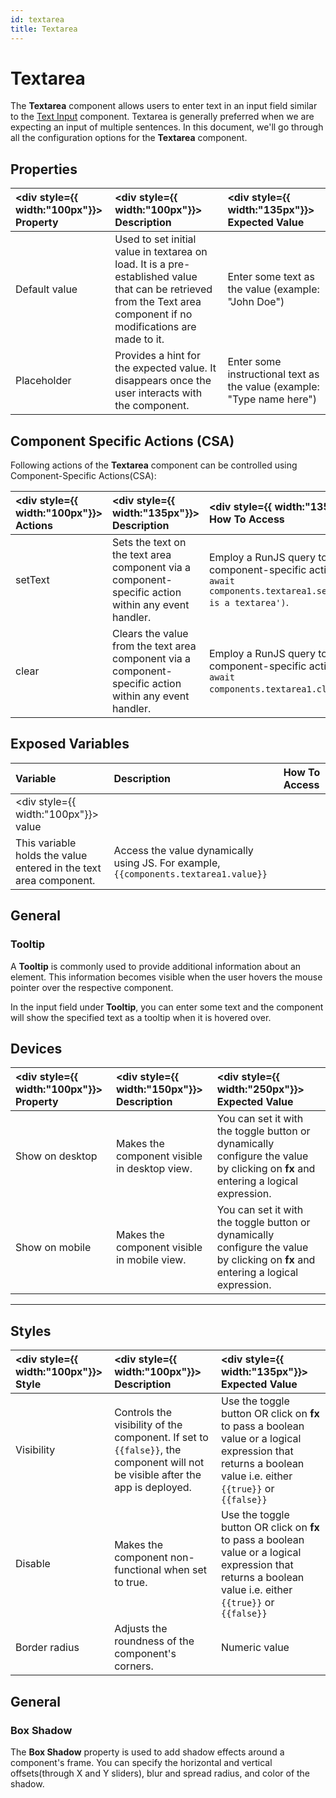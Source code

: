 ```yaml
---
id: textarea
title: Textarea
---
```


# Textarea

The **Textarea** component allows users to enter text in an input field similar to the [Text Input](/docs/widgets/text-input) component. Textarea is generally preferred when we are expecting an input of multiple sentences. In this document, we'll go through all the configuration options for the **Textarea** component.

<div style={{paddingTop:'24px'}}>

## Properties

| <div style={{ width:"100px"}}> Property </div> | <div style={{ width:"100px"}}> Description </div>                                                                                                                   | <div style={{ width:"135px"}}> Expected Value </div>                   |
| :--------------------------------------------- | :------------------------------------------------------------------------------------------------------------------------------------------------------------------ | :--------------------------------------------------------------------- |
| Default value                                  | Used to set initial value in textarea on load. It is a pre-established value that can be retrieved from the Text area component if no modifications are made to it. | Enter some text as the value (example: "John Doe")                     |
| Placeholder                                    | Provides a hint for the expected value. It disappears once the user interacts with the component.                                                                   | Enter some instructional text as the value (example: "Type name here") |

</div>

<div style={{paddingTop:'24px'}}>

## Component Specific Actions (CSA)

Following actions of the **Textarea** component can be controlled using Component-Specific Actions(CSA):

| <div style={{ width:"100px"}}> Actions </div> | <div style={{ width:"135px"}}> Description </div>                                                       | <div style={{ width:"135px"}}> How To Access </div>                                                                            |
| :-------------------------------------------- | :------------------------------------------------------------------------------------------------------ | :----------------------------------------------------------------------------------------------------------------------------- |
| setText                                       | Sets the text on the text area component via a component-specific action within any event handler.      | Employ a RunJS query to execute component-specific actions such as `await components.textarea1.setText('this is a textarea')`. |
| clear                                         | Clears the value from the text area component via a component-specific action within any event handler. | Employ a RunJS query to execute component-specific actions such as `await components.textarea1.clear()`.                       |

</div>

<div style={{paddingTop:'24px'}}>

## Exposed Variables

| Variable                                                          | Description                                                                          | How To Access |
| :---------------------------------------------------------------- | :----------------------------------------------------------------------------------- | :------------ |
| <div style={{ width:"100px"}}> value </div>                       |
| This variable holds the value entered in the text area component. | Access the value dynamically using JS. For example, `{{components.textarea1.value}}` |

</div>

<div style={{paddingTop:'24px'}}>

## General

### Tooltip

A **Tooltip** is commonly used to provide additional information about an element. This information becomes visible when the user hovers the mouse pointer over the respective component.

In the input field under **Tooltip**, you can enter some text and the component will show the specified text as a tooltip when it is hovered over.

</div>

<div style={{paddingTop:'24px'}}>

## Devices

| <div style={{ width:"100px"}}> Property </div> | <div style={{ width:"150px"}}> Description </div> | <div style={{ width:"250px"}}> Expected Value </div>                                                                              |
| :--------------------------------------------- | :------------------------------------------------ | :-------------------------------------------------------------------------------------------------------------------------------- |
| Show on desktop                                | Makes the component visible in desktop view.      | You can set it with the toggle button or dynamically configure the value by clicking on **fx** and entering a logical expression. |
| Show on mobile                                 | Makes the component visible in mobile view.       | You can set it with the toggle button or dynamically configure the value by clicking on **fx** and entering a logical expression. |

</div>

<div style={{paddingTop:'24px'}}>

---

## Styles

| <div style={{ width:"100px"}}> Style </div> | <div style={{ width:"100px"}}> Description </div>                                                                             | <div style={{ width:"135px"}}> Expected Value </div>                                                                                                        |
| :------------------------------------------ | :---------------------------------------------------------------------------------------------------------------------------- | :---------------------------------------------------------------------------------------------------------------------------------------------------------- |
| Visibility                                  | Controls the visibility of the component. If set to `{{false}}`, the component will not be visible after the app is deployed. | Use the toggle button OR click on **fx** to pass a boolean value or a logical expression that returns a boolean value i.e. either `{{true}}` or `{{false}}` |
| Disable                                     | Makes the component non-functional when set to true.                                                                          | Use the toggle button OR click on **fx** to pass a boolean value or a logical expression that returns a boolean value i.e. either `{{true}}` or `{{false}}` |
| Border radius                               | Adjusts the roundness of the component's corners.                                                                             | Numeric value                                                                                                                                               |

</div>

<div style={{paddingTop:'24px'}}>

## General

### Box Shadow

The **Box Shadow** property is used to add shadow effects around a component's frame. You can specify the horizontal and vertical offsets(through X and Y sliders), blur and spread radius, and color of the shadow.

</div>
